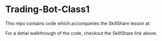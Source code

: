# Trading-Bot-Class1
This repo contains code which accompanies the SkillShare lesson at:

For a detial walkthrough of the code, checkout the SkillShare link above.
